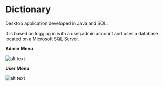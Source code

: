 # Dictionary
Desktop application developed in Java and SQL.

It is based on logging in with a user/admin account and uses a database located on a Microsoft SQL Server.

**Admin Menu**

![alt text](https://github.com/biancabucur/dictionary/blob/master/screenshot%20-%20admin%20menu.PNG)

**User Menu**

![alt text](https://github.com/biancabucur/dictionary/blob/master/screenshot%20-%20user%20menu.PNG)
